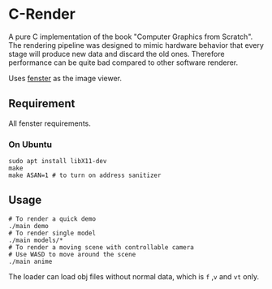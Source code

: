 # C-Render
A pure C implementation of the book "Computer Graphics from Scratch". The rendering pipeline was designed to mimic hardware behavior that every stage will produce new data and discard the old ones. Therefore performance can be quite bad compared to other software renderer.

Uses [fenster](https://github.com/zserge/fenster) as the image viewer.

## Requirement
All fenster requirements.

### On Ubuntu
```shell
sudo apt install libX11-dev
make
make ASAN=1 # to turn on address sanitizer
```

## Usage
```shell
# To render a quick demo
./main demo
# To render single model
./main models/*
# To render a moving scene with controllable camera
# Use WASD to move around the scene
./main anime
```
The loader can load obj files without normal data, which is `f` ,`v` and `vt` only.

